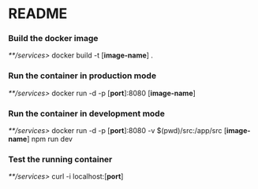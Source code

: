 # README #

### Build the docker image ###

_**/services>_ docker build -t [**image-name**] .

### Run the container in production mode ###

_**/services>_ docker run -d -p [**port**]:8080 [**image-name**]

### Run the container in development mode ###

_**/services>_ docker run -d -p [**port**]:8080 -v $(pwd)/src:/app/src [**image-name**] npm run dev

### Test the running container ###

_**/services>_ curl -i localhost:[**port**]